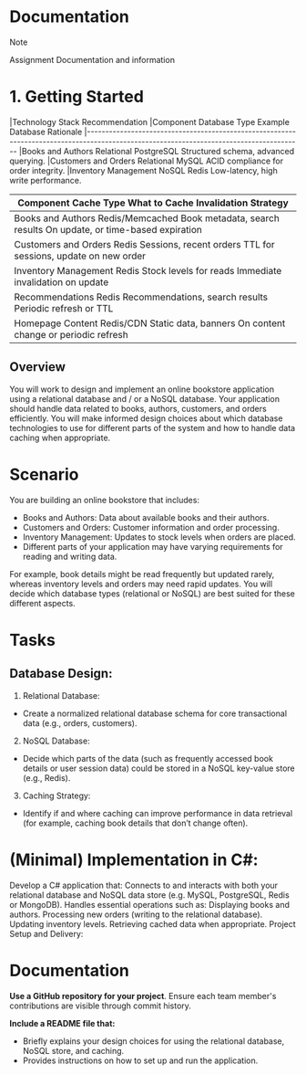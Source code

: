# Documentation
>[!NOTE]
> Assignment Documentation and information



# 1. Getting Started
|Technology Stack Recommendation
|Component	                  Database Type	      Example Database	                Rationale
|-----------------------------------------------------------------------------------------------------------------------------------------
|Books and Authors	          Relational	        PostgreSQL	                      Structured schema, advanced querying.
|Customers and Orders	        Relational	        MySQL	                            ACID compliance for order integrity.
|Inventory Management	        NoSQL	              Redis	                            Low-latency, high write performance.



|Component	                  Cache Type	        What to Cache	                    Invalidation  Strategy
|-----------------------------------------------------------------------------------------------------------------------------------------
|Books and Authors	          Redis/Memcached	    Book metadata,                    search results	On update, or time-based expiration
|Customers and Orders	        Redis	              Sessions, recent orders	          TTL for sessions, update on new order
|Inventory Management	        Redis	              Stock levels for reads	          Immediate invalidation on update
|Recommendations	            Redis	              Recommendations, search results	  Periodic refresh or TTL
|Homepage Content	            Redis/CDN	          Static data, banners	            On content change or periodic refresh



## Overview
You will work to design and implement an online bookstore application using a relational database and / or a NoSQL database.
Your application should handle data related to books, authors, customers, and orders efficiently. You will make informed design
choices about which database technologies to use for different parts of the system and how to handle data caching when appropriate.

# Scenario
You are building an online bookstore that includes:

- Books and Authors: Data about available books and their authors.
- Customers and Orders: Customer information and order processing.
- Inventory Management: Updates to stock levels when orders are placed.
- Different parts of your application may have varying requirements for reading and writing data.

For example, book details might be read frequently but updated rarely, whereas inventory levels and orders may need rapid updates. You will decide which database types (relational or NoSQL) are best suited for these different aspects.


# Tasks
## Database Design:

1. Relational Database: 
- Create a normalized relational database schema for core transactional data (e.g., orders, customers).
2. NoSQL Database:
- Decide which parts of the data (such as frequently accessed book details or user session data) could be stored in a NoSQL key-value store (e.g., Redis).
3. Caching Strategy:
- Identify if and where caching can improve performance in data retrieval (for example, caching book details that don’t change often).

# (Minimal) Implementation in C#:
Develop a C# application that:
Connects to and interacts with both your relational database and NoSQL data store (e.g. MySQL, PostgreSQL, Redis or MongoDB).
Handles essential operations such as:
Displaying books and authors.
Processing new orders (writing to the relational database).
Updating inventory levels.
Retrieving cached data when appropriate.
Project Setup and Delivery:

# Documentation
**Use a GitHub repository for your project**.
Ensure each team member's contributions are visible through commit history.

**Include a README file that:**
- Briefly explains your design choices for using the relational database, NoSQL store, and caching.
- Provides instructions on how to set up and run the application.